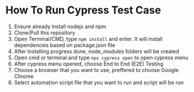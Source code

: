 # How To Run Cypress Test Case

1. Ensure already install nodejs and npm
2. Clone/Pull this repository
3. Open Terminal/CMD, type `npm install` and enter. It will install dependencies based on package.json file
4. After installing progress done, node_modules folders will be created
5. Open cmd or terminal and type `npx cypress open` to open cypress menu
6. After cypress menu opened, choose End to End (E2E) Testing
7. Choose a browser that you want to use, preffered to choose Google Chrome
8. Select automation script file that you want to run and script will be run
